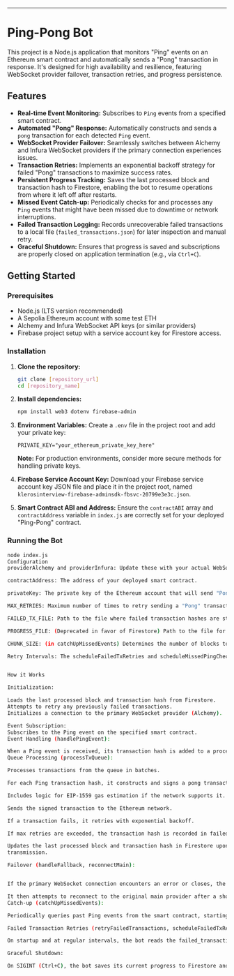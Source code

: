 ---
# Ping-Pong Bot

This project is a Node.js application that monitors "Ping" events on an Ethereum smart contract and automatically sends a "Pong" transaction in response. It's designed for high availability and resilience, featuring WebSocket provider failover, transaction retries, and progress persistence.

## Features

* **Real-time Event Monitoring:** Subscribes to `Ping` events from a specified smart contract.
* **Automated "Pong" Response:** Automatically constructs and sends a `pong` transaction for each detected `Ping` event.
* **WebSocket Provider Failover:** Seamlessly switches between Alchemy and Infura WebSocket providers if the primary connection experiences issues.
* **Transaction Retries:** Implements an exponential backoff strategy for failed "Pong" transactions to maximize success rates.
* **Persistent Progress Tracking:** Saves the last processed block and transaction hash to Firestore, enabling the bot to resume operations from where it left off after restarts.
* **Missed Event Catch-up:** Periodically checks for and processes any `Ping` events that might have been missed due to downtime or network interruptions.
* **Failed Transaction Logging:** Records unrecoverable failed transactions to a local file (`failed_transactions.json`) for later inspection and manual retry.
* **Graceful Shutdown:** Ensures that progress is saved and subscriptions are properly closed on application termination (e.g., via `Ctrl+C`).

## Getting Started

### Prerequisites

* Node.js (LTS version recommended)
* A Sepolia Ethereum account with some test ETH
* Alchemy and Infura WebSocket API keys (or similar providers)
* Firebase project setup with a service account key for Firestore access.

### Installation

1.  **Clone the repository:**
    ```bash
    git clone [repository_url]
    cd [repository_name]
    ```

2.  **Install dependencies:**
    ```bash
    npm install web3 dotenv firebase-admin
    ```

3.  **Environment Variables:**
    Create a `.env` file in the project root and add your private key:
    ```
    PRIVATE_KEY="your_ethereum_private_key_here"
    ```
    **Note:** For production environments, consider more secure methods for handling private keys.

4.  **Firebase Service Account Key:**
    Download your Firebase service account key JSON file and place it in the project root, named `klerosinterview-firebase-adminsdk-fbsvc-20799e3e3c.json`.

5.  **Smart Contract ABI and Address:**
    Ensure the `contractABI` array and `contractAddress` variable in `index.js` are correctly set for your deployed "Ping-Pong" contract.

### Running the Bot

```bash
node index.js
Configuration
providerAlchemy and providerInfura: Update these with your actual WebSocket URLs.

contractAddress: The address of your deployed smart contract.

privateKey: The private key of the Ethereum account that will send "Pong" transactions.

MAX_RETRIES: Maximum number of times to retry sending a "Pong" transaction.

FAILED_TX_FILE: Path to the file where failed transaction hashes are stored.

PROGRESS_FILE: (Deprecated in favor of Firestore) Path to the file for saving progress (now uses Firestore).

CHUNK_SIZE: (in catchUpMissedEvents) Determines the number of blocks to fetch at once when catching up on past events.

Retry Intervals: The scheduleFailedTxRetries and scheduleMissedPingCheck functions define how often the bot attempts to retry failed transactions and check for missed events, respectively.


How it Works

Initialization:

Loads the last processed block and transaction hash from Firestore.
Attempts to retry any previously failed transactions.
Initializes a connection to the primary WebSocket provider (Alchemy).

Event Subscription:
Subscribes to the Ping event on the specified smart contract.
Event Handling (handlePingEvent):

When a Ping event is received, its transaction hash is added to a processing queue.
Queue Processing (processTxQueue):

Processes transactions from the queue in batches.

For each Ping transaction hash, it constructs and signs a pong transaction.

Includes logic for EIP-1559 gas estimation if the network supports it.

Sends the signed transaction to the Ethereum network.

If a transaction fails, it retries with exponential backoff.

If max retries are exceeded, the transaction hash is recorded in failed_transactions.json.

Updates the last processed block and transaction hash in Firestore upon successful "Pong" 
transmission.

Failover (handleFallback, reconnectMain):


If the primary WebSocket connection encounters an error or closes, the bot attempts to switch to the fallback provider (Infura).

It then attempts to reconnect to the original main provider after a short delay.
Catch-up (catchUpMissedEvents):

Periodically queries past Ping events from the smart contract, starting from the last processed block, to ensure no events were missed during downtime.

Failed Transaction Retries (retryFailedTransactions, scheduleFailedTxRetries):

On startup and at regular intervals, the bot reads the failed_transactions.json file and re-queues any un-sent "Pong" transactions for another attempt.

Graceful Shutdown:

On SIGINT (Ctrl+C), the bot saves its current progress to Firestore and unsubscribes from all active WebSocket connections before exiting.